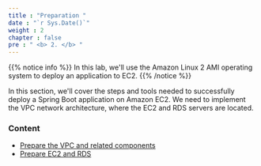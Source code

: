 ```yaml
---
title : "Preparation "
date : "`r Sys.Date()`"
weight : 2
chapter : false
pre : " <b> 2. </b> "
---
```


{{% notice info %}}
In this lab, we'll use the Amazon Linux 2 AMI operating system to deploy an application to EC2.
{{% /notice %}}

In this section, we'll cover the steps and tools needed to successfully deploy a Spring Boot application on Amazon EC2. We need to implement the VPC network architecture, where the EC2 and RDS servers are located. 

### Content
  - [Prepare the VPC and related components](2.1-createec2/)
  - [Prepare EC2 and RDS](2.2-createiamrole/)